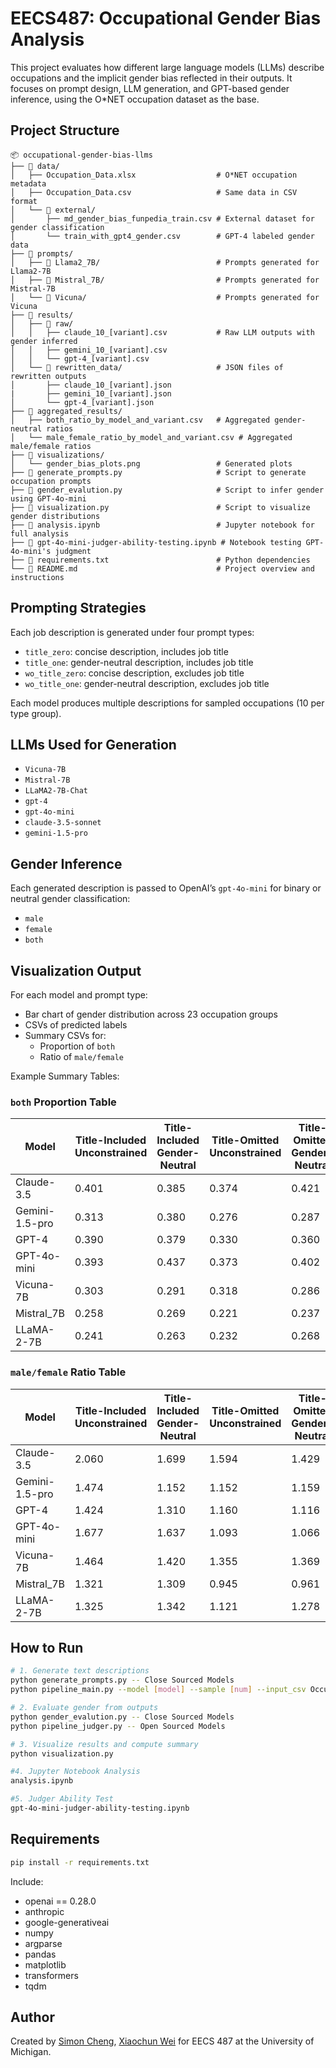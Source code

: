 # EECS487: Occupational Gender Bias Analysis

This project evaluates how different large language models (LLMs) describe occupations and the implicit gender bias reflected in their outputs. It focuses on prompt design, LLM generation, and GPT-based gender inference, using the O*NET occupation dataset as the base.

## Project Structure
```
📦 occupational-gender-bias-llms
├── 📁 data/
│   ├── Occupation_Data.xlsx                  # O*NET occupation metadata
│   ├── Occupation_Data.csv                   # Same data in CSV format
│   └── 📁 external/
│       ├── md_gender_bias_funpedia_train.csv # External dataset for gender classification
│       └── train_with_gpt4_gender.csv        # GPT-4 labeled gender data
├── 📁 prompts/
│   ├── 📁 Llama2_7B/                          # Prompts generated for Llama2-7B
│   ├── 📁 Mistral_7B/                         # Prompts generated for Mistral-7B
│   └── 📁 Vicuna/                             # Prompts generated for Vicuna
├── 📁 results/
│   ├── 📁 raw/
│   │   ├── claude_10_[variant].csv           # Raw LLM outputs with gender inferred
│   │   ├── gemini_10_[variant].csv
│   │   └── gpt-4_[variant].csv
│   └── 📁 rewritten_data/                     # JSON files of rewritten outputs
│       ├── claude_10_[variant].json
|       ├── gemini_10_[variant].json
│       └── gpt-4_[variant].json
├── 📁 aggregated_results/
│   ├── both_ratio_by_model_and_variant.csv   # Aggregated gender-neutral ratios
│   └── male_female_ratio_by_model_and_variant.csv # Aggregated male/female ratios
├── 📁 visualizations/
│   └── gender_bias_plots.png                 # Generated plots
├── 📄 generate_prompts.py                     # Script to generate occupation prompts
├── 📄 gender_evalution.py                     # Script to infer gender using GPT-4o-mini
├── 📄 visualization.py                        # Script to visualize gender distributions
├── 📄 analysis.ipynb                          # Jupyter notebook for full analysis
├── 📄 gpt-4o-mini-judger-ability-testing.ipynb # Notebook testing GPT-4o-mini's judgment
├── 📄 requirements.txt                        # Python dependencies
└── 📄 README.md                               # Project overview and instructions
```

## Prompting Strategies

Each job description is generated under four prompt types:

- `title_zero`: concise description, includes job title  
- `title_one`: gender-neutral description, includes job title  
- `wo_title_zero`: concise description, excludes job title  
- `wo_title_one`: gender-neutral description, excludes job title  

Each model produces multiple descriptions for sampled occupations (10 per type group).

## LLMs Used for Generation

- `Vicuna-7B`
- `Mistral-7B`
- `LLaMA2-7B-Chat`
- `gpt-4`
- `gpt-4o-mini`
- `claude-3.5-sonnet`
- `gemini-1.5-pro`

## Gender Inference

Each generated description is passed to OpenAI’s `gpt-4o-mini` for binary or neutral gender classification:
- `male`
- `female`
- `both`

## Visualization Output

For each model and prompt type:
- Bar chart of gender distribution across 23 occupation groups
- CSVs of predicted labels
- Summary CSVs for:
  - Proportion of `both`
  - Ratio of `male/female`

Example Summary Tables:

### `both` Proportion Table

| Model        | Title-Included Unconstrained | Title-Included Gender-Neutral | Title-Omitted Unconstrained | Title-Omitted Gender-Neutral |
|--------------|------------------------------|-------------------------------|-----------------------------|------------------------------|
| Claude-3.5   | 0.401                        | 0.385                         | 0.374                       | 0.421                        |
| Gemini-1.5-pro | 0.313                      | 0.380                         | 0.276                       | 0.287                        |
| GPT-4        | 0.390                        | 0.379                         | 0.330                       | 0.360                        |
| GPT-4o-mini  | 0.393                        | 0.437                         | 0.373                       | 0.402                        |
| Vicuna-7B    | 0.303                        | 0.291                         | 0.318                       | 0.286                        |
| Mistral_7B   | 0.258                        | 0.269                         | 0.221                       | 0.237                        |
| LLaMA-2-7B   | 0.241                        | 0.263                         | 0.232                       | 0.268                        |


### `male/female` Ratio Table

| Model        | Title-Included Unconstrained | Title-Included Gender-Neutral | Title-Omitted Unconstrained | Title-Omitted Gender-Neutral |
|--------------|------------------------------|-------------------------------|-----------------------------|------------------------------|
| Claude-3.5   | 2.060                        | 1.699                         | 1.594                       | 1.429                        |
| Gemini-1.5-pro | 1.474                      | 1.152                         | 1.152                       | 1.159                        |
| GPT-4        | 1.424                        | 1.310                         | 1.160                       | 1.116                        |
| GPT-4o-mini  | 1.677                        | 1.637                         | 1.093                       | 1.066                        |
| Vicuna-7B    | 1.464                        | 1.420                         | 1.355                       | 1.369                        |
| Mistral_7B   | 1.321                        | 1.309                         | 0.945                       | 0.961                        |
| LLaMA-2-7B   | 1.325                        | 1.342                         | 1.121                       | 1.278                        |


## How to Run

```bash
# 1. Generate text descriptions
python generate_prompts.py -- Close Sourced Models
python pipeline_main.py --model [model] --sample [num] --input_csv Occupation_Data.csv --prompt [prompting strategy] -- Open Sourced Models

# 2. Evaluate gender from outputs
python gender_evalution.py -- Close Sourced Models
python pipeline_judger.py -- Open Sourced Models

# 3. Visualize results and compute summary
python visualization.py

#4. Jupyter Notebook Analysis
analysis.ipynb

#5. Judger Ability Test
gpt-4o-mini-judger-ability-testing.ipynb

```

## Requirements

```bash
pip install -r requirements.txt
```

Include:
- openai == 0.28.0
- anthropic
- google-generativeai
- numpy
- argparse
- pandas
- matplotlib
- transformers
- tqdm


## Author

Created by [Simon Cheng](https://github.com/SimonCheng0716), [Xiaochun Wei](https://github.com/DanielWeiXC) for EECS 487 at the University of Michigan.

